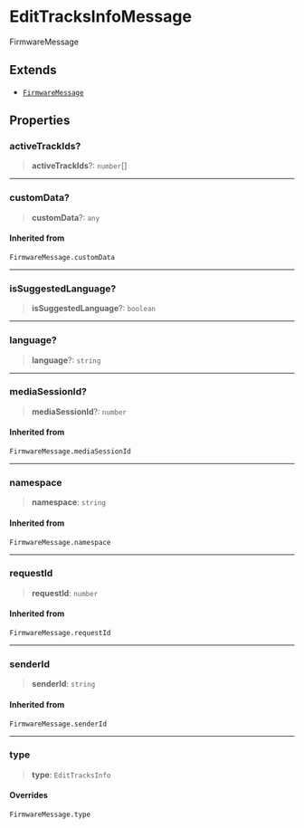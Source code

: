 # EditTracksInfoMessage

FirmwareMessage

## Extends

- [`FirmwareMessage`](reference/type-aliases/FirmwareMessage.md)

## Properties

### activeTrackIds?

> **activeTrackIds**?: `number`[]

***

### customData?

> **customData**?: `any`

#### Inherited from

`FirmwareMessage.customData`

***

### isSuggestedLanguage?

> **isSuggestedLanguage**?: `boolean`

***

### language?

> **language**?: `string`

***

### mediaSessionId?

> **mediaSessionId**?: `number`

#### Inherited from

`FirmwareMessage.mediaSessionId`

***

### namespace

> **namespace**: `string`

#### Inherited from

`FirmwareMessage.namespace`

***

### requestId

> **requestId**: `number`

#### Inherited from

`FirmwareMessage.requestId`

***

### senderId

> **senderId**: `string`

#### Inherited from

`FirmwareMessage.senderId`

***

### type

> **type**: `EditTracksInfo`

#### Overrides

`FirmwareMessage.type`
